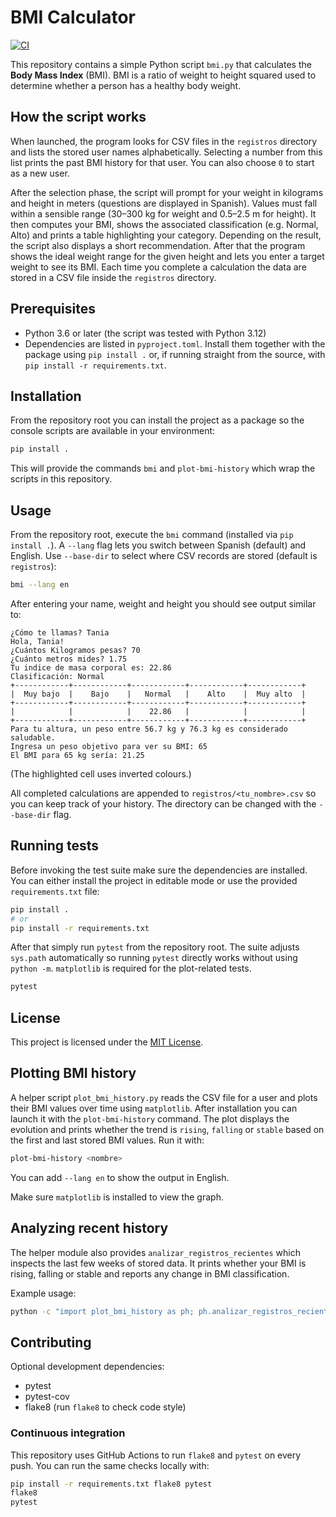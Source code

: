 # BMI Calculator

[![CI](https://github.com/YOUR_GITHUB_USERNAME/BMI/actions/workflows/ci.yml/badge.svg)](https://github.com/YOUR_GITHUB_USERNAME/BMI/actions/workflows/ci.yml)

This repository contains a simple Python script `bmi.py` that calculates the **Body Mass Index** (BMI). BMI is a ratio of weight to height squared used to determine whether a person has a healthy body weight.

## How the script works

When launched, the program looks for CSV files in the ``registros`` directory and lists the stored user names alphabetically. Selecting a number from this list prints the past BMI history for that user. You can also choose ``0`` to start as a new user.

After the selection phase, the script will prompt for your weight in kilograms and height in meters (questions are displayed in Spanish). Values must fall within a sensible range (30–300 kg for weight and 0.5–2.5 m for height). It then computes your BMI, shows the associated classification (e.g. Normal, Alto) and prints a table highlighting your category. Depending on the result, the script also displays a short recommendation. After that the program shows the ideal weight range for the given height and lets you enter a target weight to see its BMI. Each time you complete a calculation the data are stored in a CSV file inside the ``registros`` directory.

## Prerequisites

- Python 3.6 or later (the script was tested with Python 3.12)
- Dependencies are listed in ``pyproject.toml``. Install them together with
  the package using ``pip install .`` or, if running straight from the source,
  with ``pip install -r requirements.txt``.

## Installation

From the repository root you can install the project as a package so the
console scripts are available in your environment:

```bash
pip install .
```

This will provide the commands ``bmi`` and ``plot-bmi-history`` which wrap the
scripts in this repository.

## Usage

From the repository root, execute the ``bmi`` command (installed via
``pip install .``).  A ``--lang`` flag lets you switch between
Spanish (default) and English. Use ``--base-dir`` to select where CSV
records are stored (default is ``registros``):

```bash
bmi --lang en
```

After entering your name, weight and height you should see output similar to:

```
¿Cómo te llamas? Tania
Hola, Tania!
¿Cuántos Kilogramos pesas? 70
¿Cuánto metros mides? 1.75
Tu indice de masa corporal es: 22.86
Clasificación: Normal
+------------+------------+------------+------------+------------+
|  Muy bajo  |    Bajo    |   Normal   |    Alto    |  Muy alto  |
+------------+------------+------------+------------+------------+
|            |            |    22.86   |            |            |
+------------+------------+------------+------------+------------+
Para tu altura, un peso entre 56.7 kg y 76.3 kg es considerado saludable.
Ingresa un peso objetivo para ver su BMI: 65
El BMI para 65 kg sería: 21.25
```

(The highlighted cell uses inverted colours.)

All completed calculations are appended to ``registros/<tu_nombre>.csv`` so you can keep track of your history. The directory can be changed with the ``--base-dir`` flag.

## Running tests

Before invoking the test suite make sure the dependencies are installed.  You
can either install the project in editable mode or use the provided
``requirements.txt`` file:

```bash
pip install .
# or
pip install -r requirements.txt
```

After that simply run ``pytest`` from the repository root.  The suite adjusts
``sys.path`` automatically so running ``pytest`` directly works without using
``python -m``.  ``matplotlib`` is required for the plot-related tests.

```bash
pytest
```


## License

This project is licensed under the [MIT License](LICENSE).


## Plotting BMI history

A helper script ``plot_bmi_history.py`` reads the CSV file for a user and
plots their BMI values over time using ``matplotlib``. After installation you
can launch it with the ``plot-bmi-history`` command. The plot displays the
evolution and prints whether the trend is ``rising``, ``falling`` or ``stable``
based on the first and last stored BMI values. Run it with:

```bash
plot-bmi-history <nombre>
```
You can add ``--lang en`` to show the output in English.

Make sure ``matplotlib`` is installed to view the graph.

## Analyzing recent history

The helper module also provides ``analizar_registros_recientes`` which inspects
the last few weeks of stored data. It prints whether your BMI is rising,
falling or stable and reports any change in BMI classification.

Example usage:

```bash
python -c "import plot_bmi_history as ph; ph.analizar_registros_recientes('Tania')"
```

## Contributing

Optional development dependencies:

- pytest
- pytest-cov
- flake8 (run `flake8` to check code style)

### Continuous integration

This repository uses GitHub Actions to run `flake8` and `pytest` on every push.
You can run the same checks locally with:

```bash
pip install -r requirements.txt flake8 pytest
flake8
pytest
```
